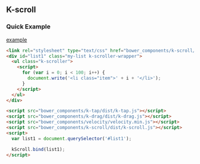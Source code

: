 ## K-scroll

### Quick Example

<a href="http://kuroguo.github.io/k-scroll/example/" target="_blank">example</a>

```html
<link rel="stylesheet" type="text/css" href="bower_components/k-scroll/dist/k-scroll.css">
<div id="list1" class="my-list k-scroller-wrapper">
  <ul class="k-scroller">
    <script>
      for (var i = 0; i < 100; i++) {
        document.write('<li class="item">' + i + '</li>');
      }
    </script>
  </ul>
</div>

<script src="bower_components/k-tap/dist/k-tap.js"></script>
<script src="bower_components/k-drag/dist/k-drag.js"></script>
<script src="bower_components/velocity/velocity.min.js"></script>
<script src="bower_components/k-scroll/dist/k-scroll.js"></script>
<script>
  var list1 = document.querySelector('#list1');

  kScroll.bind(list1);
</script>
```